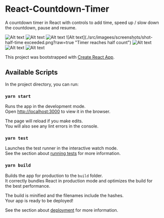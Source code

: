 # React-Countdown-Timer

A countdown timer in React with controls to add time, speed up / slow down the countdown, pause and resume.

![Alt text](./src/imagees/screenshots/shot-beforestart.png?raw=true "Before countdown is started")
![Alt text](./src/imagees/screenshots/shot-started.png?raw=true "Countdown started")
![Alt text](./src/imagees/screenshots/shot-paused.png?raw=true "Timer paused")
![Alt text](./src/imagees/screenshots/shot-half-time exceeded.png?raw=true "Timer reaches half count")
![Alt text](./src/imagees/screenshots/shot-blinking.png?raw=true "Blinking countdown when timer is less than 10seconds")
![Alt text](./src/imagees/screenshots/shot-lessthan-20sec.png?raw=true "Timer changes to red when less than 20seconds")
![Alt text](./src/imagees/screenshots/shot-ended.png?raw=true "Countdown ended")

This project was bootstrapped with [Create React App](https://github.com/facebook/create-react-app).

## Available Scripts

In the project directory, you can run:

### `yarn start`

Runs the app in the development mode.<br />
Open [http://localhost:3000](http://localhost:3000) to view it in the browser.

The page will reload if you make edits.<br />
You will also see any lint errors in the console.

### `yarn test`

Launches the test runner in the interactive watch mode.<br />
See the section about [running tests](https://facebook.github.io/create-react-app/docs/running-tests) for more information.

### `yarn build`

Builds the app for production to the `build` folder.<br />
It correctly bundles React in production mode and optimizes the build for the best performance.

The build is minified and the filenames include the hashes.<br />
Your app is ready to be deployed!

See the section about [deployment](https://facebook.github.io/create-react-app/docs/deployment) for more information.